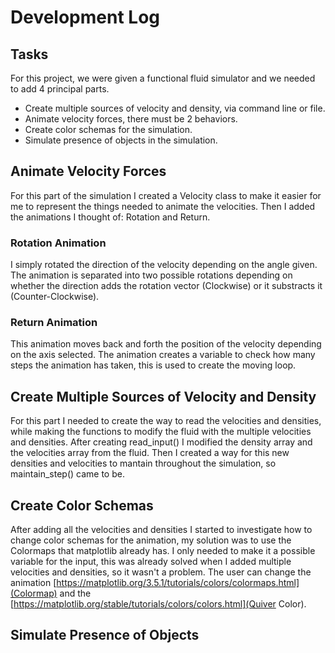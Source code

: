 # Development Log
## Tasks
For this project, we were given a functional fluid simulator and we needed to add 4 principal parts.
* Create multiple sources of velocity and density, via command line or file.
* Animate velocity forces, there must be 2 behaviors.
* Create color schemas for the simulation.
* Simulate presence of objects in the simulation.

## Animate Velocity Forces
For this part of the simulation I created a Velocity class to make it easier for me to represent the things needed to animate the velocities. Then I added the animations I thought of: Rotation and Return.
### Rotation Animation
I simply rotated the direction of the velocity depending on the angle given.
The animation is separated into two possible rotations depending on whether the direction adds the rotation vector (Clockwise) or it
substracts it (Counter-Clockwise).
### Return Animation
This animation moves back and forth the position of the velocity depending on the axis selected.
The animation creates a variable to check how many steps the animation has taken, this is used to create the moving loop.

## Create Multiple Sources of Velocity and Density
For this part I needed to create the way to read the velocities and densities, while making the functions to modify the fluid with the multiple velocities and densities.
After creating read_input() I modified the density array and the velocities array from the fluid.
Then I created a way for this new densities and velocities to mantain throughout the simulation, so maintain_step() came to be.

## Create Color Schemas
After adding all the velocities and densities I started to investigate how to change color schemas for the animation, my solution was to use the Colormaps that matplotlib already has.
I only needed to make it a possible variable for the input, this was already solved when I added multiple velocities and densities, so it wasn't a problem.
The user can change the animation [https://matplotlib.org/3.5.1/tutorials/colors/colormaps.html](Colormap) and the [https://matplotlib.org/stable/tutorials/colors/colors.html](Quiver Color).


## Simulate Presence of Objects